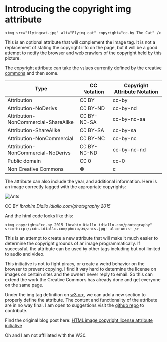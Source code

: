 # Introducing the copyright img attribute

	<img src="flyingcat.jpg" alt="Flying cat" copyright="cc-by The Cat" />

This is an optional attribute that will complement the image tag. It is not a replacement of stating the copyright info on the page, but it will be a good attempt to notify the browser and web crawlers of the copyright held by this picture. 

The copyright attribute can take the values currently defined by the [creative commons](http://creativecommons.org/licenses/) and then some. 


<table class="mdtable">
	<thead>
		<tr>
			<th>Type</th>
			<th>CC Notation</th>
			<th>Copyright Attribute Notation</th>
		</tr>
	</thead>
	<tbody>
		<tr>
			<td>Attribution</td>
			<td>CC BY</td>
			<td>cc-by</td>
		</tr>
		<tr>
			<td>Attribution-NoDerivs</td>
			<td>CC BY-ND</td>
			<td>cc-by-nd</td>
		</tr>
		<tr>
			<td>Attribution-NonCommercial-ShareAlike</td>
			<td>CC BY-NC-SA</td>
			<td>cc-by-nc-sa</td>
		</tr>
		<tr>
			<td>Attribution-ShareAlike</td>
			<td>CC BY-SA</td>
			<td>cc-by-sa</td>
		</tr>
		<tr>
			<td>Attribution-NonCommercial</td>
			<td>CC BY-NC</td>
			<td>cc-by-nc</td>
		</tr>
		<tr>
			<td>Attribution-NonCommercial-NoDerivs</td>
			<td>CC BY-NC-ND</td>
			<td>cc-by-nc-nd</td>
		</tr>
		<tr>
			<td>Public domain</td>
			<td>CC 0</td>
			<td>cc-0</td>
		</tr>
		<tr>
			<td>Non Creative Commons</td>
			<td>©</td>
			<td>c</td>
		</tr>
	</tbody>
</table>

The attribute can also include the year, and additional information. Here is an image correctly tagged with the appropriate copyrights:

<div class="image">
	<img src="http://cdn.idiallo.com/photo/36/ants.jpg" alt="Ants" copyright="cc-by 2015 Ibrahim Diallo idiallo.com/photography" />
	<p>CC BY <i>Ibrahim Diallo idiallo.com/photography 2015</i></p>
</div>

And the html code looks like this:

    <img copyright="cc-by 2015 Ibrahim Diallo idiallo.com/photography" src="http://cdn.idiallo.com/photo/36/ants.jpg" alt="Ants" />

This is an attempt to create a new attribute that will make it much easier to determine the copyright grounds of an image programmatically. If successful, the attribute can be used by other tags including but not limited to audio and video.

This initiative is not to fight piracy, or create a weird behavior on the browser to prevent copying. I find it very hard to determine the license on images on certain sites and the owners never reply to email. So this can extend the work the Creative Commons has already done and get everyone on the same page. 

Under the img tag definition on [w3.org](http://www.w3.org/TR/html5/embedded-content-0.html), we can add a new section to properly define the attribute. The content and functionality of the attribute are in no way final. I am open to suggestions visit the [github repo](https://github.com/ibudiallo/imgcopyright/) to contribute.

Find the original blog post here: [HTML image copyright license attribute initiative](http://idiallo.com/blog/img-copyright-attribute-initiative)

Oh and I am not affiliated with the W3C.
